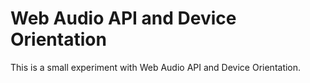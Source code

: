 # Web Audio API and Device Orientation

This is a small experiment with Web Audio API and Device Orientation.

